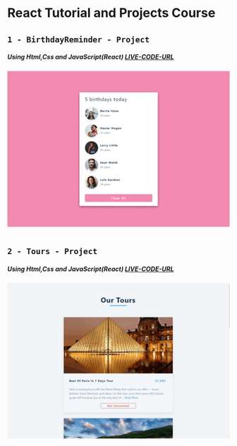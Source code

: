 # React Tutorial and Projects Course

## `1 - BirthdayReminder - Project`

##### Using Html,Css and JavaScript(React) [LIVE-CODE-URL](https://react-projects-1-birthday-reminder.netlify.app/)

![](images/BirthdayReminder.gif)

#

## `2 - Tours - Project`

##### Using Html,Css and JavaScript(React) [LIVE-CODE-URL](https://react-projects-2-tours.netlify.app/)

![](images/Tours.gif)

